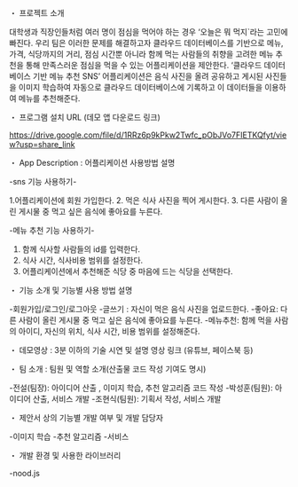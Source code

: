 
 ・ 프로젝트 소개
 
대학생과 직장인들처럼 여러 명이 점심을 먹어야 하는 경우 ‘오늘은 뭐 먹지`라는 고민에 빠진다. 우리 팀은 이러한 문제를 해결하고자 클라우드 데이터베이스를 기반으로 메뉴, 가격, 식당까지의 거리, 점심 시간뿐 아니라 함께 먹는 사람들의 취향을 고려한 메뉴 추천을 통해 만족스러운 점심을 먹을 수 있는 어플리케이션을 제안한다.
‘클라우드 데이터베이스 기반 메뉴 추천 SNS’ 어플리케이션은 음식 사진을 올려 공유하고 게시된 사진들을 이미지 학습하여 자동으로 클라우드 데이터베이스에 기록하고 이 데이터들을 이용하여 메뉴를 추천해준다.
 
 ・ 프로그램 설치 URL (데모 앱 다운로드 링크)
 
https://drive.google.com/file/d/1RRz6p9kPkw2Twfc_pObJVo7FIETKQfyt/view?usp=share_link
 
 ・ App Description : 어플리케이션 사용방법 설명

-sns 기능 사용하기-

1.어플리케이션에 회원 가입한다.
2. 먹은 식사 사진을 찍어 게시한다.
3. 다른 사람이 올린 게시물 중 먹고 싶은 음식에 좋아요를 누른다.

-메뉴 추천 기능 사용하기-

1. 함께 식사할 사람들의 id를 입력한다.
2. 식사 시간, 식사비용 범위를 설정한다.
3. 어플리케이션에서 추천해준 식당 중 마음에 드는 식당을 선택한다.
 
 ・ 기능 소개 및 기능별 사용 방법 설명
 
-회원가입/로그인/로그아웃
-글쓰기 : 자신이 먹은 음식 사진을 업로드한다.
-좋아요: 다른 사람이 올린 게시물 중 먹고 싶은 음식에 좋아요를 누른다.
-메뉴추천: 함께 먹을 사람의 아이디, 자신의 위치, 식사 시간, 비용 범위를 설정해준다.
 
 ・ 데모영상 : 3분 이하의 기술 시연 및 설명 영상 링크 (유튜브, 페이스북 등)
 
 
 ・ 팀 소개 : 팀원 및 역할 소개(산출물 코드 작성 기여도 명시)
 
-전설(팀장): 아이디어 산출 , 이미지 학습, 추천 알고리즘 코드 작성
-박성훈(팀원): 아이디어 산출, 서비스 개발
-조현식(팀원): 기획서 작성, 서비스 개발
 
 ・ 제안서 상의 기능별 개발 여부 및 개발 담당자
 
-이미지 학습
-추천 알고리즘
-서비스
 
 ・ 개발 환경 및 사용한 라이브러리
 
 
-nood.js


